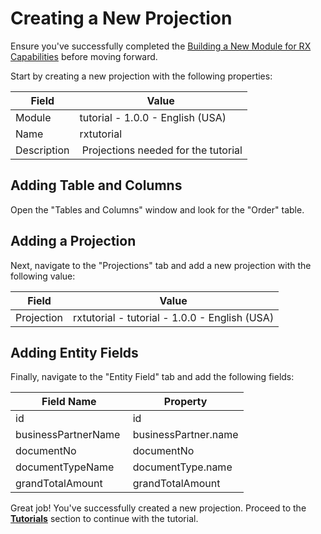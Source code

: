 # Creating a New Projection

Ensure you've successfully completed the [Building a New Module for RX Capabilities](/docs/developer-guide/etendo-rx/tutorials/create-new-module) before moving forward.

Start by creating a new projection with the following properties:

| Field       | Value                                |
| ----------- | ------------------------------------ |
| Module      | tutorial - 1.0.0 - English (USA)     |
| Name        | rxtutorial                           |
| Description |  Projections needed for the tutorial |

## Adding Table and Columns

Open the "Tables and Columns" window and look for the "Order" table.

## Adding a Projection

Next, navigate to the "Projections" tab and add a new projection with the following value:

| Field      | Value                                         |
| ---------- | --------------------------------------------- |
| Projection | rxtutorial - tutorial - 1.0.0 - English (USA) |

## Adding Entity Fields

Finally, navigate to the "Entity Field" tab and add the following fields:

|  Field Name         |  Property             |
| ------------------- | --------------------- |
| id                  |  id                   |
| businessPartnerName |  businessPartner.name |
| documentNo          |  documentNo           |
| documentTypeName    |  documentType.name    |
| grandTotalAmount    |  grandTotalAmount     |

Great job! You've successfully created a new projection. Proceed to the [**Tutorials**](/docs/developer-guide/etendo-rx/tutorials) section to continue with the tutorial.
